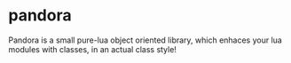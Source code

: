 # pandora
Pandora is a small pure-lua object oriented library, which enhaces your lua modules with classes, in an actual class style! 
